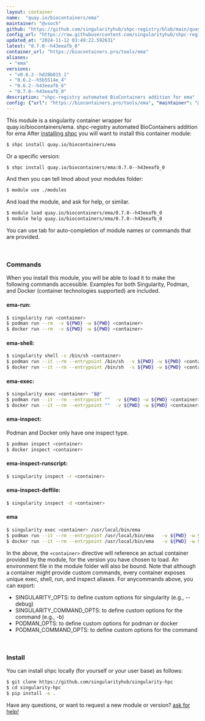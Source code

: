 ```yaml
---
layout: container
name:  "quay.io/biocontainers/ema"
maintainer: "@vsoch"
github: "https://github.com/singularityhub/shpc-registry/blob/main/quay.io/biocontainers/ema/container.yaml"
config_url: "https://raw.githubusercontent.com/singularityhub/shpc-registry/main/quay.io/biocontainers/ema/container.yaml"
updated_at: "2024-11-12 03:49:22.592631"
latest: "0.7.0--h43eeafb_0"
container_url: "https://biocontainers.pro/tools/ema"
aliases:
 - "ema"
versions:
 - "v0.6.2--hd28b015_1"
 - "0.6.2--h5b5514e_4"
 - "0.6.2--h43eeafb_6"
 - "0.7.0--h43eeafb_0"
description: "shpc-registry automated BioContainers addition for ema"
config: {"url": "https://biocontainers.pro/tools/ema", "maintainer": "@vsoch", "description": "shpc-registry automated BioContainers addition for ema", "latest": {"0.7.0--h43eeafb_0": "sha256:e531801356a0b342fd88b3913216ddd7bcc9069e9df1645937cde90fcb88abe9"}, "tags": {"v0.6.2--hd28b015_1": "sha256:cbddfad4a5f9910eccc510e1fabb05d22a27f0315f3d17fe377c9d4ec20fb501", "0.6.2--h5b5514e_4": "sha256:6fc471216c51fe15f4266fd787c0fbf31dd267ef83cfa1f953cb723982bb99f9", "0.6.2--h43eeafb_6": "sha256:e5eae3e3a74d3d34ed8ba4a93ef68a41428185b05d0b8ff9c727cbc59813f248", "0.7.0--h43eeafb_0": "sha256:e531801356a0b342fd88b3913216ddd7bcc9069e9df1645937cde90fcb88abe9"}, "docker": "quay.io/biocontainers/ema", "aliases": {"ema": "/usr/local/bin/ema"}}
---
```


This module is a singularity container wrapper for quay.io/biocontainers/ema.
shpc-registry automated BioContainers addition for ema
After [installing shpc](#install) you will want to install this container module:


```bash
$ shpc install quay.io/biocontainers/ema
```

Or a specific version:

```bash
$ shpc install quay.io/biocontainers/ema:0.7.0--h43eeafb_0
```

And then you can tell lmod about your modules folder:

```bash
$ module use ./modules
```

And load the module, and ask for help, or similar.

```bash
$ module load quay.io/biocontainers/ema/0.7.0--h43eeafb_0
$ module help quay.io/biocontainers/ema/0.7.0--h43eeafb_0
```

You can use tab for auto-completion of module names or commands that are provided.

<br>

### Commands

When you install this module, you will be able to load it to make the following commands accessible.
Examples for both Singularity, Podman, and Docker (container technologies supported) are included.

#### ema-run:

```bash
$ singularity run <container>
$ podman run --rm  -v ${PWD} -w ${PWD} <container>
$ docker run --rm  -v ${PWD} -w ${PWD} <container>
```

#### ema-shell:

```bash
$ singularity shell -s /bin/sh <container>
$ podman run --it --rm --entrypoint /bin/sh  -v ${PWD} -w ${PWD} <container>
$ docker run --it --rm --entrypoint /bin/sh  -v ${PWD} -w ${PWD} <container>
```

#### ema-exec:

```bash
$ singularity exec <container> "$@"
$ podman run --it --rm --entrypoint ""  -v ${PWD} -w ${PWD} <container> "$@"
$ docker run --it --rm --entrypoint ""  -v ${PWD} -w ${PWD} <container> "$@"
```

#### ema-inspect:

Podman and Docker only have one inspect type.

```bash
$ podman inspect <container>
$ docker inspect <container>
```

#### ema-inspect-runscript:

```bash
$ singularity inspect -r <container>
```

#### ema-inspect-deffile:

```bash
$ singularity inspect -d <container>
```


#### ema

```bash
$ singularity exec <container> /usr/local/bin/ema
$ podman run --it --rm --entrypoint /usr/local/bin/ema   -v ${PWD} -w ${PWD} <container> -c " $@"
$ docker run --it --rm --entrypoint /usr/local/bin/ema   -v ${PWD} -w ${PWD} <container> -c " $@"
```



In the above, the `<container>` directive will reference an actual container provided
by the module, for the version you have chosen to load. An environment file in the
module folder will also be bound. Note that although a container
might provide custom commands, every container exposes unique exec, shell, run, and
inspect aliases. For anycommands above, you can export:

 - SINGULARITY_OPTS: to define custom options for singularity (e.g., --debug)
 - SINGULARITY_COMMAND_OPTS: to define custom options for the command (e.g., -b)
 - PODMAN_OPTS: to define custom options for podman or docker
 - PODMAN_COMMAND_OPTS: to define custom options for the command

<br>

### Install

You can install shpc locally (for yourself or your user base) as follows:

```bash
$ git clone https://github.com/singularityhub/singularity-hpc
$ cd singularity-hpc
$ pip install -e .
```

Have any questions, or want to request a new module or version? [ask for help!](https://github.com/singularityhub/singularity-hpc/issues)